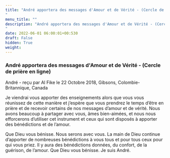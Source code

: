 ```yaml
---
title: "André apportera des messages d'Amour et de Vérité - (Cercle de prière en ligne)
"
menu_title: ""
description: "André apportera des messages d'Amour et de Vérité - (Cercle de prière en ligne)
"
date: 2022-06-01 06:00:01+00:530
draft: False
hidden: True
weight:
---
```

### André apportera des messages d'Amour et de Vérité - (Cercle de prière en ligne)


André - reçu par Al Fike le 22 Octobre 2018, Gibsons, Colombie-Britannique, Canada

Je viendrai vous apporter des enseignements alors que vous vous réunissez de cette manière et j’espère que vous prendrez le temps d’être en prière et de recevoir certains de nos messages d’amour et de vérité. Nous avons beaucoup à partager avec vous, âmes bien-aimées, et nous nous efforcerons d’utiliser cet instrument et ceux qui sont disposés à apporter des bénédictions et de l’amour.

Que Dieu vous bénisse. Nous serons avec vous. La main de Dieu continue d’apporter de nombreuses bénédictions à vous tous et pour tous ceux pour qui vous priez. Il y aura des bénédictions données, du confort, de la guérison, de l’amour. Que Dieu vous bénisse. Je suis André.




